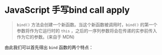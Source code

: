 # JavaScript 手写bind call apply

> `bind()` 方法会创建一个新函数。当这个新函数被调用时，`bind()` 的第一个参数将作为它运行时的 `this` ，之后的一序列参数将会在传递的实参前传入作为它的参数。(来自于 MDN)

由此我们可以首先得出 `bind` 函数的两个特点：



